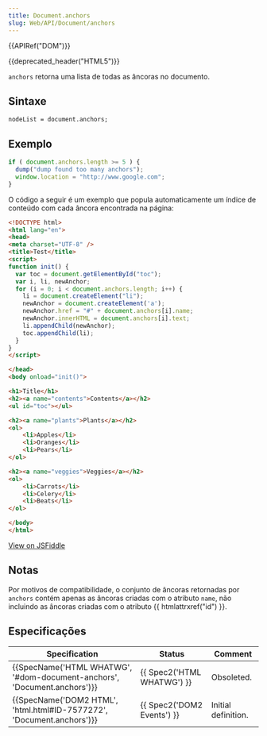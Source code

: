 ```yaml
---
title: Document.anchors
slug: Web/API/Document/anchors
---
```


{{APIRef("DOM")}}

{{deprecated_header("HTML5")}}

`anchors` retorna uma lista de todas as âncoras no documento.

## Sintaxe

```
nodeList = document.anchors;
```

## Exemplo

```js
if ( document.anchors.length >= 5 ) {
  dump("dump found too many anchors");
  window.location = "http://www.google.com";
}
```

O código a seguir é um exemplo que popula automaticamente um índice de conteúdo com cada âncora encontrada na página:

```html
<!DOCTYPE html>
<html lang="en">
<head>
<meta charset="UTF-8" />
<title>Test</title>
<script>
function init() {
  var toc = document.getElementById("toc");
  var i, li, newAnchor;
  for (i = 0; i < document.anchors.length; i++) {
    li = document.createElement("li");
    newAnchor = document.createElement('a');
    newAnchor.href = "#" + document.anchors[i].name;
    newAnchor.innerHTML = document.anchors[i].text;
    li.appendChild(newAnchor);
    toc.appendChild(li);
  }
}
</script>

</head>
<body onload="init()">

<h1>Title</h1>
<h2><a name="contents">Contents</a></h2>
<ul id="toc"></ul>

<h2><a name="plants">Plants</a></h2>
<ol>
    <li>Apples</li>
    <li>Oranges</li>
    <li>Pears</li>
</ol>

<h2><a name="veggies">Veggies</a></h2>
<ol>
    <li>Carrots</li>
    <li>Celery</li>
    <li>Beats</li>
</ol>

</body>
</html>
```

[View on JSFiddle](https://jsfiddle.net/S4yNp)

## Notas

Por motivos de compatibilidade, o conjunto de âncoras retornadas por `anchors` contém apenas as âncoras criadas com o atributo `name`, não incluindo as âncoras criadas com o atributo {{ htmlattrxref("id") }}.

## Especificações

| Specification                                                                                    | Status                               | Comment             |
| ------------------------------------------------------------------------------------------------ | ------------------------------------ | ------------------- |
| {{SpecName('HTML WHATWG', '#dom-document-anchors', 'Document.anchors')}} | {{ Spec2('HTML WHATWG') }} | Obsoleted.          |
| {{SpecName('DOM2 HTML', 'html.html#ID-7577272', 'Document.anchors')}}     | {{ Spec2('DOM2 Events') }} | Initial definition. |
